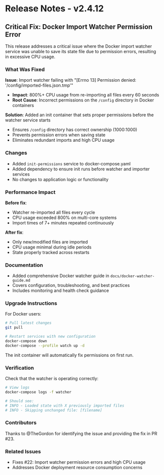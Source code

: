 # Release Notes - v2.4.12

## Critical Fix: Docker Import Watcher Permission Error

This release addresses a critical issue where the Docker import watcher service was unable to save its state file due to permission errors, resulting in excessive CPU usage.

### What Was Fixed

**Issue**: Import watcher failing with "[Errno 13] Permission denied: '/config/imported-files.json.tmp'"
- **Impact**: 800%+ CPU usage from re-importing all files every 60 seconds
- **Root Cause**: Incorrect permissions on the `/config` directory in Docker containers

**Solution**: Added an init container that sets proper permissions before the watcher service starts
- Ensures `/config` directory has correct ownership (1000:1000)
- Prevents permission errors when saving state
- Eliminates redundant imports and high CPU usage

### Changes

- Added `init-permissions` service to docker-compose.yaml
- Added dependency to ensure init runs before watcher and importer services
- No changes to application logic or functionality

### Performance Impact

**Before fix**:
- Watcher re-imported all files every cycle
- CPU usage exceeded 800% on multi-core systems
- Import times of 7+ minutes repeated continuously

**After fix**:
- Only new/modified files are imported
- CPU usage minimal during idle periods
- State properly tracked across restarts

### Documentation

- Added comprehensive Docker watcher guide in `docs/docker-watcher-guide.md`
- Covers configuration, troubleshooting, and best practices
- Includes monitoring and health check guidance

### Upgrade Instructions

For Docker users:
```bash
# Pull latest changes
git pull

# Restart services with new configuration
docker-compose down
docker-compose --profile watch up -d
```

The init container will automatically fix permissions on first run.

### Verification

Check that the watcher is operating correctly:
```bash
# View logs
docker-compose logs -f watcher

# Should see:
# INFO - Loaded state with X previously imported files
# INFO - Skipping unchanged file: [filename]
```

### Contributors

Thanks to @TheGordon for identifying the issue and providing the fix in PR #23.

### Related Issues

- Fixes #22: Import watcher permission errors and high CPU usage
- Addresses Docker deployment resource consumption concerns